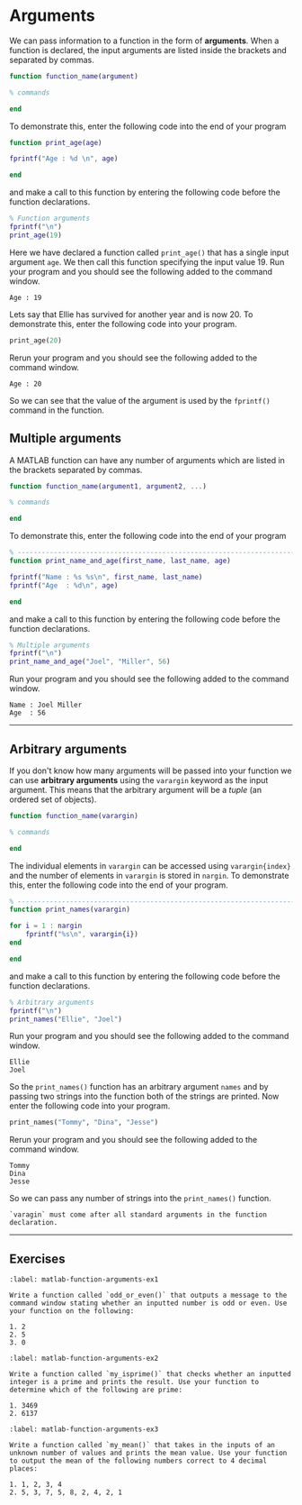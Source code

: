 # Arguments

We can pass information to a function in the form of **arguments**. When a function is declared, the input arguments are listed inside the brackets and separated by commas.

```matlab
function function_name(argument)

% commands

end
```

To demonstrate this, enter the following code into the end of your program

```matlab
function print_age(age)

fprintf("Age : %d \n", age)

end
```

and make a call to this function by entering the following code before the function declarations.

```matlab
% Function arguments
fprintf("\n")
print_age(19)
```

Here we have declared a function called `print_age()` that has a single input argument `age`. We then call this function specifying the input value 19. Run your program and you should see the following added to the command window.

```text
Age : 19 
```

Lets say that Ellie has survived for another year and is now 20. To demonstrate this, enter the following code into your program.

```python
print_age(20)
```

Rerun your program and you should see the following added to the command window.

```text
Age : 20
```

So we can see that the value of the argument is used by the `fprintf()` command in the function.

## Multiple arguments

A MATLAB function can have any number of arguments which are listed in the brackets separated by commas.

```matlab
function function_name(argument1, argument2, ...)

% commands

end
```

To demonstrate this, enter the following code into the end of your program

```matlab
% ------------------------------------------------------------------------
function print_name_and_age(first_name, last_name, age)

fprintf("Name : %s %s\n", first_name, last_name)
fprintf("Age  : %d\n", age)

end
```

and make a call to this function by entering the following code before the function declarations. 

```matlab
% Multiple arguments
fprintf("\n")
print_name_and_age("Joel", "Miller", 56)
```

Run your program and you should see the following added to the command window.

```text
Name : Joel Miller
Age  : 56
```

---

## Arbitrary arguments

If you don't know how many arguments will be passed into your function we can use **arbitrary arguments** using the `varargin` keyword as the input argument. This means that the arbitrary argument will be a *tuple* (an ordered set of objects).

```matlab
function function_name(varargin)

% commands

end
```

The individual elements in `varargin` can be accessed using `varargin{index}` and the number of elements in `varargin` is stored in `nargin`. To demonstrate this, enter the following code into the end of your program.

```matlab
% ------------------------------------------------------------------------
function print_names(varargin)

for i = 1 : nargin
    fprintf("%s\n", varargin{i})
end

end
```

and make a call to this function by entering the following code before the function declarations.

```matlab
% Arbitrary arguments
fprintf("\n")
print_names("Ellie", "Joel")
```

Run your program and you should see the following added to the command window.

```text
Ellie
Joel
```

So the `print_names()` function has an arbitrary argument `names` and by passing two strings into the function both of the strings are printed. Now enter the following code into your program.

```python
print_names("Tommy", "Dina", "Jesse")
```

Rerun your program and you should see the following added to the command window.

```text
Tommy
Dina
Jesse
```

So we can pass any number of strings into the `print_names()` function.

```{important}
`varagin` must come after all standard arguments in the function declaration.
```

---

## Exercises

````{exercise}
:label: matlab-function-arguments-ex1

Write a function called `odd_or_even()` that outputs a message to the command window stating whether an inputted number is odd or even. Use your function on the following:

1. 2
2. 5
3. 0
````

```{exercise}
:label: matlab-function-arguments-ex2

Write a function called `my_isprime()` that checks whether an inputted integer is a prime and prints the result. Use your function to determine which of the following are prime:

1. 3469
2. 6137
```

```{exercise}
:label: matlab-function-arguments-ex3

Write a function called `my_mean()` that takes in the inputs of an unknown number of values and prints the mean value. Use your function to output the mean of the following numbers correct to 4 decimal places:

1. 1, 2, 3, 4
2. 5, 3, 7, 5, 8, 2, 4, 2, 1
```
